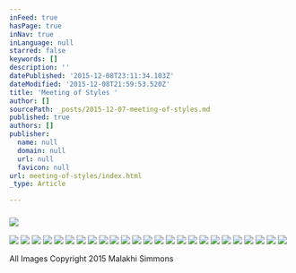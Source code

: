 ```yaml
---
inFeed: true
hasPage: true
inNav: true
inLanguage: null
starred: false
keywords: []
description: ''
datePublished: '2015-12-08T23:11:34.103Z'
dateModified: '2015-12-08T21:59:53.520Z'
title: 'Meeting of Styles '
author: []
sourcePath: _posts/2015-12-07-meeting-of-styles.md
published: true
authors: []
publisher:
  name: null
  domain: null
  url: null
  favicon: null
url: meeting-of-styles/index.html
_type: Article

---
```

### ![](https://the-grid-user-content.s3-us-west-2.amazonaws.com/2db107a8-e49a-4585-90cb-a64688762f8e.jpg)
![](https://the-grid-user-content.s3-us-west-2.amazonaws.com/8119e9f3-05bc-4265-81ca-292df6b15c58.jpg)
![](https://the-grid-user-content.s3-us-west-2.amazonaws.com/fb60532a-9a53-48a5-9095-50299cacbe88.jpg)
![](https://the-grid-user-content.s3-us-west-2.amazonaws.com/17c43c48-359f-4f39-82be-80c99986a9b6.jpg)
![](https://the-grid-user-content.s3-us-west-2.amazonaws.com/c0064afa-bb59-4afe-978f-dc184801f371.jpg)
![](https://the-grid-user-content.s3-us-west-2.amazonaws.com/a01f7f25-f6a4-409c-a7d7-72f8ece731ef.jpg)
![](https://the-grid-user-content.s3-us-west-2.amazonaws.com/f4fbb8be-f4b5-4a89-a9d0-b70bd98bd9a4.jpg)
![](https://the-grid-user-content.s3-us-west-2.amazonaws.com/e3cfc803-7e8d-4fdf-b5ff-9da3a8cc466a.jpg)
![](https://the-grid-user-content.s3-us-west-2.amazonaws.com/ee3215ae-ac27-4939-b013-47ccdcbcf668.jpg)
![](https://the-grid-user-content.s3-us-west-2.amazonaws.com/1e42dc2f-2a9e-42c3-9265-d6485bb37f6b.jpg)
![](https://the-grid-user-content.s3-us-west-2.amazonaws.com/ed699543-693e-4e5d-9ecc-bdc7d7e7990f.jpg)
![](https://the-grid-user-content.s3-us-west-2.amazonaws.com/40c572d8-bc25-4101-9d04-ead3cc5d6ef5.jpg)
![](https://the-grid-user-content.s3-us-west-2.amazonaws.com/57328997-28be-4a87-b6d1-ad4d15ecf7bd.jpg)
![](https://the-grid-user-content.s3-us-west-2.amazonaws.com/5354864f-4990-495b-9d7c-e8d10e900a57.jpg)
![](https://the-grid-user-content.s3-us-west-2.amazonaws.com/8c1f02e5-ae69-4286-9e08-18255e19617d.jpg)
![](https://the-grid-user-content.s3-us-west-2.amazonaws.com/c01f6566-79bf-42c5-a83a-7b224feb3ebe.jpg)
![](https://the-grid-user-content.s3-us-west-2.amazonaws.com/b13ee507-000f-4b5b-9cdb-10ed86ba5e5c.jpg)
![](https://the-grid-user-content.s3-us-west-2.amazonaws.com/63cc4f8f-3ce8-4c49-8047-ecad76a553c5.jpg)
![](https://the-grid-user-content.s3-us-west-2.amazonaws.com/5124bb8c-58d4-4fb7-8b1c-47698d7256de.jpg)
![](https://the-grid-user-content.s3-us-west-2.amazonaws.com/0b6ce6ba-604b-422f-b27b-b12f6a3fa7a9.jpg)
![](https://the-grid-user-content.s3-us-west-2.amazonaws.com/238936e3-18e7-4d16-bac2-b999e6fa15f4.jpg)
![](https://the-grid-user-content.s3-us-west-2.amazonaws.com/5111a894-aec3-4efd-829c-07f58f6a1b3f.jpg)
![](https://the-grid-user-content.s3-us-west-2.amazonaws.com/cb26da6f-dc9e-4ca5-9211-41946f8d6aeb.jpg)
![](https://the-grid-user-content.s3-us-west-2.amazonaws.com/e63a8572-07d1-4e1e-9d23-1254e5744e95.jpg)
![](https://the-grid-user-content.s3-us-west-2.amazonaws.com/197e6a0b-4e22-48c2-b426-10158abdd78a.jpg)
![](https://the-grid-user-content.s3-us-west-2.amazonaws.com/51952638-7129-44b0-a7be-ad57186c4591.jpg)

All Images  Copyright 2015 Malakhi Simmons